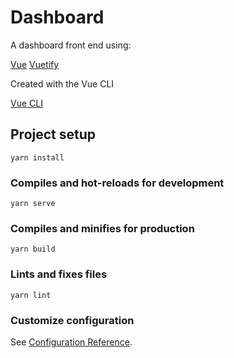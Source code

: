 # Dashboard

A dashboard front end using:

[Vue](https://vuejs.org/)
[Vuetify](https://vuetifyjs.com/en/introduction/why-vuetify/)

Created with the Vue CLI

[Vue CLI](https://cli.vuejs.org/)

## Project setup
```
yarn install
```

### Compiles and hot-reloads for development
```
yarn serve
```

### Compiles and minifies for production
```
yarn build
```

### Lints and fixes files
```
yarn lint
```

### Customize configuration
See [Configuration Reference](https://cli.vuejs.org/config/).
